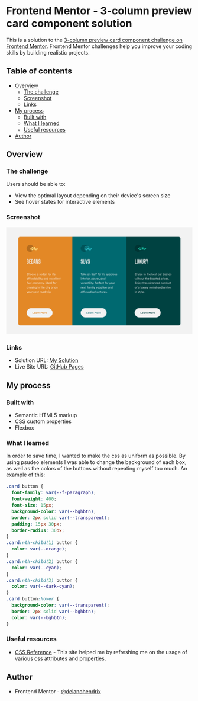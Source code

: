 # Frontend Mentor - 3-column preview card component solution

This is a solution to the [3-column preview card component challenge on Frontend Mentor](https://www.frontendmentor.io/challenges/3column-preview-card-component-pH92eAR2-). Frontend Mentor challenges help you improve your coding skills by building realistic projects.

## Table of contents

- [Overview](#overview)
  - [The challenge](#the-challenge)
  - [Screenshot](#screenshot)
  - [Links](#links)
- [My process](#my-process)
  - [Built with](#built-with)
  - [What I learned](#what-i-learned)
  - [Useful resources](#useful-resources)
- [Author](#author)

## Overview

### The challenge

Users should be able to:

- View the optimal layout depending on their device's screen size
- See hover states for interactive elements

### Screenshot

![Screenshot](/screenshot.png)

### Links

- Solution URL: [My Solution](https://www.frontendmentor.io/solutions/order-summary-component-g1SPiRrd4i)
- Live Site URL: [GitHub Pages](https://delanohendrix.github.io/3-Column-Preview-Card-Component/)

## My process

### Built with

- Semantic HTML5 markup
- CSS custom properties
- Flexbox

### What I learned

In order to save time, I wanted to make the css as uniform as possible. By using psudeo elements I was able to change the background of each box, as well as the colors of the buttons without repeating myself too much.
An example of this:

```css
.card button {
  font-family: var(--f-paragraph);
  font-weight: 400;
  font-size: 15px;
  background-color: var(--bghbtn);
  border: 2px solid var(--transparent);
  padding: 15px 30px;
  border-radius: 30px;
}
.card:nth-child(1) button {
  color: var(--orange);
}
.card:nth-child(2) button {
  color: var(--cyan);
}
.card:nth-child(3) button {
  color: var(--dark-cyan);
}
.card button:hover {
  background-color: var(--transparent);
  border: 2px solid var(--bghbtn);
  color: var(--bghbtn);
}
```

### Useful resources

- [CSS Reference](https://cssreference.io/) - This site helped me by refreshing me on the usage of various css attributes and properties.

## Author

- Frontend Mentor - [@delanohendrix](https://www.frontendmentor.io/profile/delanohendrix)
